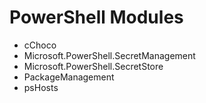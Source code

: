 # PowerShell Modules

- cChoco
- Microsoft.PowerShell.SecretManagement
- Microsoft.PowerShell.SecretStore
- PackageManagement
- psHosts
